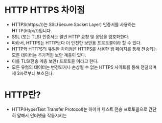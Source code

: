 <h1> HTTP HTTPS 차이점 </h1>

- HTTPS(https://)는 SSL(Secure Socket Layer) 인증서를 사용하는 HTTP(http://)입니다.
- SSL (또는 TLS) 인증서는 일반 HTTP 요청 및 응답을 암호화한다.
- 따라서, HTTPS는 HTTP보다 더 안전한 보안용 프로토콜이라 할 수 있다.
- HTTP와 HTTPS의 유일한 차이점은 HTTPS를 사용한 웹 페이지를 통해 전송되는 모든 데이터는 추가적인 보안 계층이 있다.
- 이를 TLS(전송 계층 보안) 프로토콜 이라고 한다.
- 모든 유형의 데이터는 변경되거나 손상될 수 없는 HTTPS 사이트를 통해 전달되며 제 3자로부터 보호된다.

<h1> HTTP란? </h1>

- HTTP(HyperText Transfer Protocol)는 하이퍼 텍스트 전송 프로토콜으로 간단히 말해서 인터넷을 작동시키는
